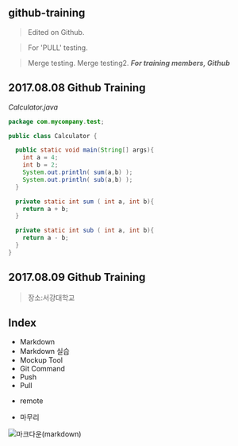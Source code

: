 ## github-training
> Edited on Github.

> For 'PULL' testing.

> Merge testing.
> Merge testing2.
***For training members, Github***

## 2017.08.08 Github Training
*Calculator.java*
```JAVA
package com.mycompany.test;

public class Calculator {

  public static void main(String[] args){
    int a = 4;
    int b = 2;
    System.out.println( sum(a,b) );
    System.out.println( sub(a,b) );
  }

  private static int sum ( int a, int b){
    return a + b;
  }

  private static int sub ( int a, int b){
    return a - b;
  }
}
```

## 2017.08.09 Github Training
>장소:서강대학교

## Index
* Markdown
* Markdown 실습
* Mockup Tool
* Git Command
* Push
* Pull
 + remote
* 마무리


![마크다운(markdown)](http://pad.haroopress.com/docs/ko/markdown/images/markdown_128.png)
